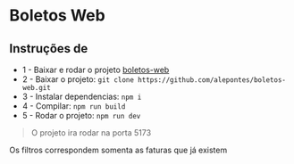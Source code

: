 # Boletos Web 

## Instruções de 
- 1 - Baixar e rodar o projeto [boletos-web](https://github.com/alepontes/boletos-web)
- 2 - Baixar o projeto: `git clone https://github.com/alepontes/boletos-web.git`
- 3 - Instalar dependencias: `npm i`
- 4 - Compilar: `npm run build`
- 5 - Rodar o projeto: `npm run dev`
> O projeto ira rodar na porta 5173

Os filtros correspondem somenta as faturas que já existem
